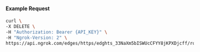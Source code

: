 <!-- Code generated for API Clients. DO NOT EDIT. -->

#### Example Request

```bash
curl \
-X DELETE \
-H "Authorization: Bearer {API_KEY}" \
-H "Ngrok-Version: 2" \
https://api.ngrok.com/edges/https/edghts_33NaXm5bISWUcCFYY8jKPXDjcff/routes/edghtsrt_33NaXsfQTkzxoSrteMlQmuWTvU4/request_headers
```

